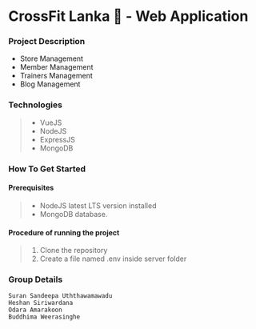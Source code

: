 # CrossFit Lanka :muscle: - Web Application 


### Project Description
* Store Management
* Member Management
* Trainers Management
* Blog Management

### Technologies
> * VueJS
> * NodeJS
> * ExpressJS
> * MongoDB

### How To Get Started

#### Prerequisites
> * NodeJS latest LTS version installed 
> * MongoDB database.

#### Procedure of running the project
> 1. Clone the repository
> 2. Create a file named .env inside server folder

### Group Details
```
Suran Sandeepa Uththawamawadu
Heshan Siriwardana
Odara Amarakoon 
Buddhima Weerasinghe
```
